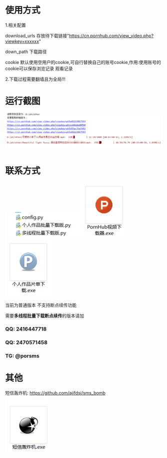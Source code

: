 # 使用方式
1.相关配置

download_urls  存放待下载链接"https://cn.pornhub.com/view_video.php?viewkey=xxxxxx"

down_path  下载路径

cookie 默认使用空用户的cookie,可自行替换自己的账号cookie,作用:使用账号的cookie可以保存浏览记录 观看记录


2.下载过程需要翻墙且为全局!!!

# 运行截图
![运行截图](img/test.png)



# 联系方式
<img src="img/1.png" width="240" height="84">![软件](img/exe.png)![软件](img/p2.png)


当前为普通版本 不支持断点续传功能

需要**多线程批量下载断点续传**的版本请加

### QQ: 2416447718
### QQ: 2470571458
### TG: @porsms

# 其他
短信轰炸机: https://github.com/ajifdsj/sms_bomb

![sms](img/sms.png)